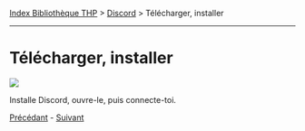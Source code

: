 [Index Bibliothèque THP](https://github.com/TheHackingProject/bibliotheque-THP) > [Discord](https://github.com/TheHackingProject/bibliotheque-THP/blob/master/sommaires/discord.md) > Télécharger, installer

___

# Télécharger, installer

![](https://i.imgur.com/6qg88Ja.png)

Installe Discord, ouvre-le, puis connecte-toi.


[Précédant](https://github.com/TheHackingProject/bibliotheque-THP/blob/master/discord/telecharger_discord.md) - [Suivant](https://github.com/TheHackingProject/bibliotheque-THP/blob/master/discord/sur_discord.md)